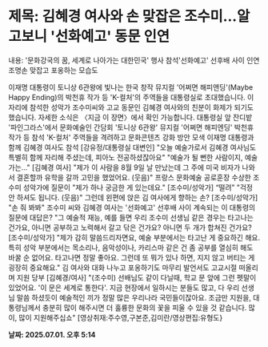 # **제목: 김혜경 여사와 손 맞잡은 조수미...알고보니 '선화예고' 동문 인연**

  내용: '문화강국의 꿈, 세계로 나아가는 대한민국' 행사 참석'선화예고' 선후배 사이 인연 조명손 맞잡고 포옹하는 모습도
	
	
	
		
			
				
				
				
			
		
	
	

 이재명 대통령이 토니상 6관왕에 빛나는 한국 창작 뮤지컬 '어쩌면 해피앤딩'(Maybe Happy Ending)의 박천휴 작가 등 'K-컬처'의 주역들을 대통령실로 초대했습니다. 이 자리에 참석한 성악가 조수미씨와 고교 동문인 김혜경 여사와의 친분이 화제가 되기도 했습니다. 자세한 소식은 〈지금 이 장면〉에서 확인 가능합니다. 대통령실 앞 잔디밭 '파인그라스'에서 문화예술인 간담회  '토니상 6관왕' 뮤지컬 '어쩌면 해피엔딩' 박천휴 작가 등 참석  'K-컬처' 주역들을 격려하고 문화콘텐츠 강화 방안 모색  이재명 대통령과 함께 김혜경 여사도 참석  [강유정/대통령실 대변인]  "오늘 예술가로서 김혜경 여사님도 특별히 함께 자리해 주셨는데, 피아노 전공하셨잖아요"  "예술가 될 뻔한 사람이지, 예술가는..."  [김혜경 여사]  "제가 이 사람을 8월 9일 날 만났는데 그 주에 미국 비자가 나와서 결혼할까 유학을 갈까 고민을 했었어요. (웃음)"  프랑스 문화예술 공로훈장 수상한 조수미 성악가에 질문이  "제가 하나 궁금한 게 있는데요."  [조수미/성악가]  “떨려”  "걱정 안 하셔도 됩니다. (웃음)"  그런데 왼편에 앉은 김 여사에게 향하는 손?  [조수미/성악가]  "손 줘 봐봐"  조수미 씨와 김혜경 여사는 '선화예고' 선후배 사이  계속되는 이 대통령의 질문에 대답은?  "그 예술적 재능, 예를 들면 우리 조수미 선생님 같은 경우는 타고나는 건가요, 아니면 공부하고 노력해서 갈고 닦은 건가요? 아니면 두 개가 합쳐진 건가요?  [조수미/성악가]  "제가 감히 말씀드리자면요, 예술 부분에서는 타고난 게 중요하긴 해요. 특히 성악 부분에서는 목소리나, 음악성이나, 카리스마 같은 건 좀 공부를 열심히 해도 바꿀 순 없어요. 타고나면 정말 좋아요. 그런데 또 뭐가 있나 하면, 지지 않고 버티는 게 굉장히 중요해요."  김 여사와 대화 나누고 포옹하기도  마무리 발언서도 고교시절 떠올리며 지원 당부  [김혜경/여사]  "(조수미) 선배님도 같이 다닐때, 학교 문 앞에 그런 펫말이 있었어요. '이 문은 세계로 통한다'. 지금 현장에서 일하시는 분들도 많고, 다 우리 선생님 말씀 하셨듯이 예술적인 끼가 정말 많은 우리나라 국민들이잖아요. 조금만 지원을, 대통령님께서 충분히 많이 해주시면 더 훌륭한 문화의 꽃을 피울 수 있을 것 같습니다. 많이, 많이 지원해주십쇼"  [영상취재:주수영,구본준,김미란/영상편집:유형도}

  **날짜: 2025.07.01. 오후 5:14**